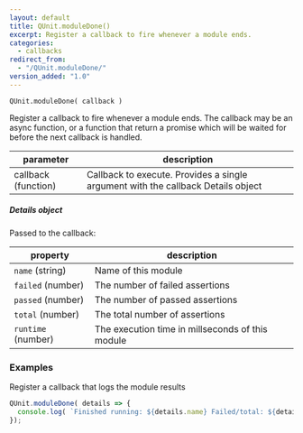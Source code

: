 ```yaml
---
layout: default
title: QUnit.moduleDone()
excerpt: Register a callback to fire whenever a module ends.
categories:
  - callbacks
redirect_from:
  - "/QUnit.moduleDone/"
version_added: "1.0"
---
```


`QUnit.moduleDone( callback )`

Register a callback to fire whenever a module ends. The callback may be an async function, or a function that return a promise which will be waited for before the next callback is handled.

| parameter | description |
|-----------|-------------|
| callback (function) | Callback to execute. Provides a single argument with the callback Details object |

##### Details object

Passed to the callback:

| property | description |
|-----------|-------------|
| `name` (string) | Name of this module |
| `failed` (number) | The number of failed assertions |
| `passed` (number) | The number of passed assertions |
| `total` (number) | The total number of assertions |
| `runtime` (number) | The execution time in millseconds of this module |

### Examples

Register a callback that logs the module results

```js
QUnit.moduleDone( details => {
  console.log( `Finished running: ${details.name} Failed/total: ${details.failed}/${total}` );
});
```
